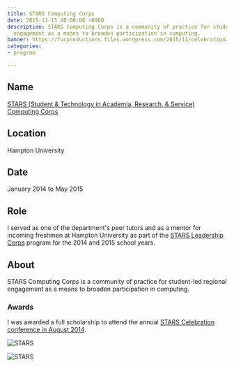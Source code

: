 ```yaml
---
title: STARS Computing Corps
date: 2015-11-15 00:00:00 +0000
description: STARS Computing Corps is a community of practice for student-led regional
  engagement as a means to broaden participation in computing.
banner: https://fvcproductions.files.wordpress.com/2015/11/celebration2014-85.jpg
categories:
- program

---
```

## Name

<a title="STARS Computing Corps" href="https://starscomputingcorps.org/" target="_blank" rel="noopener">STARS (Student & Technology in Academia, Research, & Service) Computing Corps</a>

## Location

Hampton University

## Date

January 2014 to May 2015

## Role

I served as one of the department's peer tutors and as a mentor for incoming freshmen at Hampton University as part of the [STARS Leadership Corps](https://starscomputingcorps.org/corps) program for the 2014 and 2015 school years.

## About

STARS Computing Corps is a community of practice for student-led regional engagement as a means to broaden participation in computing.

### Awards

I was awarded a full scholarship to attend the annual [STARS Celebration conference in August 2014](https://www.starscelebration.org/2014).

![STARS](https://fvcproductions.files.wordpress.com/2015/11/celebration2014-85.jpg?w=371&h=248&zoom=2)

![STARS](https://fvcproductions.files.wordpress.com/2015/11/celebration2014-84.jpg?w=371&h=248&zoom=2)
